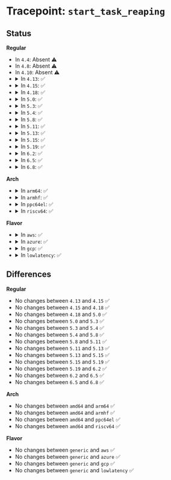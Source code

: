 # Tracepoint: <code>start_task_reaping</code>

## Status
<b>Regular</b>
<ul>
<li>
In <code>4.4</code>: Absent ⚠️
</li>
<li>
In <code>4.8</code>: Absent ⚠️
</li>
<li>
In <code>4.10</code>: Absent ⚠️
</li>
<li>
<details>
<summary>In <code>4.13</code>: ✅</summary>

Event:

```c
struct trace_event_raw_start_task_reaping {
    struct trace_entry ent;
    int pid;
    char __data[0];
};
```
Function:

```c
void trace_event_raw_event_start_task_reaping(void *__data, int pid);
```
</details>
</li>
<li>
<details>
<summary>In <code>4.15</code>: ✅</summary>

Event:

```c
struct trace_event_raw_start_task_reaping {
    struct trace_entry ent;
    int pid;
    char __data[0];
};
```
Function:

```c
void trace_event_raw_event_start_task_reaping(void *__data, int pid);
```
</details>
</li>
<li>
<details>
<summary>In <code>4.18</code>: ✅</summary>

Event:

```c
struct trace_event_raw_start_task_reaping {
    struct trace_entry ent;
    int pid;
    char __data[0];
};
```
Function:

```c
void trace_event_raw_event_start_task_reaping(void *__data, int pid);
```
</details>
</li>
<li>
<details>
<summary>In <code>5.0</code>: ✅</summary>

Event:

```c
struct trace_event_raw_start_task_reaping {
    struct trace_entry ent;
    int pid;
    char __data[0];
};
```
Function:

```c
void trace_event_raw_event_start_task_reaping(void *__data, int pid);
```
</details>
</li>
<li>
<details>
<summary>In <code>5.3</code>: ✅</summary>

Event:

```c
struct trace_event_raw_start_task_reaping {
    struct trace_entry ent;
    int pid;
    char __data[0];
};
```
Function:

```c
void trace_event_raw_event_start_task_reaping(void *__data, int pid);
```
</details>
</li>
<li>
<details>
<summary>In <code>5.4</code>: ✅</summary>

Event:

```c
struct trace_event_raw_start_task_reaping {
    struct trace_entry ent;
    int pid;
    char __data[0];
};
```
Function:

```c
void trace_event_raw_event_start_task_reaping(void *__data, int pid);
```
</details>
</li>
<li>
<details>
<summary>In <code>5.8</code>: ✅</summary>

Event:

```c
struct trace_event_raw_start_task_reaping {
    struct trace_entry ent;
    int pid;
    char __data[0];
};
```
Function:

```c
void trace_event_raw_event_start_task_reaping(void *__data, int pid);
```
</details>
</li>
<li>
<details>
<summary>In <code>5.11</code>: ✅</summary>

Event:

```c
struct trace_event_raw_start_task_reaping {
    struct trace_entry ent;
    int pid;
    char __data[0];
};
```
Function:

```c
void trace_event_raw_event_start_task_reaping(void *__data, int pid);
```
</details>
</li>
<li>
<details>
<summary>In <code>5.13</code>: ✅</summary>

Event:

```c
struct trace_event_raw_start_task_reaping {
    struct trace_entry ent;
    int pid;
    char __data[0];
};
```
Function:

```c
void trace_event_raw_event_start_task_reaping(void *__data, int pid);
```
</details>
</li>
<li>
<details>
<summary>In <code>5.15</code>: ✅</summary>

Event:

```c
struct trace_event_raw_start_task_reaping {
    struct trace_entry ent;
    int pid;
    char __data[0];
};
```
Function:

```c
void trace_event_raw_event_start_task_reaping(void *__data, int pid);
```
</details>
</li>
<li>
<details>
<summary>In <code>5.19</code>: ✅</summary>

Event:

```c
struct trace_event_raw_start_task_reaping {
    struct trace_entry ent;
    int pid;
    char __data[0];
};
```
Function:

```c
void trace_event_raw_event_start_task_reaping(void *__data, int pid);
```
</details>
</li>
<li>
<details>
<summary>In <code>6.2</code>: ✅</summary>

Event:

```c
struct trace_event_raw_start_task_reaping {
    struct trace_entry ent;
    int pid;
    char __data[0];
};
```
Function:

```c
void trace_event_raw_event_start_task_reaping(void *__data, int pid);
```
</details>
</li>
<li>
<details>
<summary>In <code>6.5</code>: ✅</summary>

Event:

```c
struct trace_event_raw_start_task_reaping {
    struct trace_entry ent;
    int pid;
    char __data[0];
};
```
Function:

```c
void trace_event_raw_event_start_task_reaping(void *__data, int pid);
```
</details>
</li>
<li>
<details>
<summary>In <code>6.8</code>: ✅</summary>

Event:

```c
struct trace_event_raw_start_task_reaping {
    struct trace_entry ent;
    int pid;
    char __data[0];
};
```
Function:

```c
void trace_event_raw_event_start_task_reaping(void *__data, int pid);
```
</details>
</li>
</ul>
<b>Arch</b>
<ul>
<li>
<details>
<summary>In <code>arm64</code>: ✅</summary>

Event:

```c
struct trace_event_raw_start_task_reaping {
    struct trace_entry ent;
    int pid;
    char __data[0];
};
```
Function:

```c
void trace_event_raw_event_start_task_reaping(void *__data, int pid);
```
</details>
</li>
<li>
<details>
<summary>In <code>armhf</code>: ✅</summary>

Event:

```c
struct trace_event_raw_start_task_reaping {
    struct trace_entry ent;
    int pid;
    char __data[0];
};
```
Function:

```c
void trace_event_raw_event_start_task_reaping(void *__data, int pid);
```
</details>
</li>
<li>
<details>
<summary>In <code>ppc64el</code>: ✅</summary>

Event:

```c
struct trace_event_raw_start_task_reaping {
    struct trace_entry ent;
    int pid;
    char __data[0];
};
```
Function:

```c
void trace_event_raw_event_start_task_reaping(void *__data, int pid);
```
</details>
</li>
<li>
<details>
<summary>In <code>riscv64</code>: ✅</summary>

Event:

```c
struct trace_event_raw_start_task_reaping {
    struct trace_entry ent;
    int pid;
    char __data[0];
};
```
Function:

```c
void trace_event_raw_event_start_task_reaping(void *__data, int pid);
```
</details>
</li>
</ul>
<b>Flavor</b>
<ul>
<li>
<details>
<summary>In <code>aws</code>: ✅</summary>

Event:

```c
struct trace_event_raw_start_task_reaping {
    struct trace_entry ent;
    int pid;
    char __data[0];
};
```
Function:

```c
void trace_event_raw_event_start_task_reaping(void *__data, int pid);
```
</details>
</li>
<li>
<details>
<summary>In <code>azure</code>: ✅</summary>

Event:

```c
struct trace_event_raw_start_task_reaping {
    struct trace_entry ent;
    int pid;
    char __data[0];
};
```
Function:

```c
void trace_event_raw_event_start_task_reaping(void *__data, int pid);
```
</details>
</li>
<li>
<details>
<summary>In <code>gcp</code>: ✅</summary>

Event:

```c
struct trace_event_raw_start_task_reaping {
    struct trace_entry ent;
    int pid;
    char __data[0];
};
```
Function:

```c
void trace_event_raw_event_start_task_reaping(void *__data, int pid);
```
</details>
</li>
<li>
<details>
<summary>In <code>lowlatency</code>: ✅</summary>

Event:

```c
struct trace_event_raw_start_task_reaping {
    struct trace_entry ent;
    int pid;
    char __data[0];
};
```
Function:

```c
void trace_event_raw_event_start_task_reaping(void *__data, int pid);
```
</details>
</li>
</ul>

## Differences
<b>Regular</b>
<ul>
<li>
No changes between <code>4.13</code> and <code>4.15</code> ✅
</li>
<li>
No changes between <code>4.15</code> and <code>4.18</code> ✅
</li>
<li>
No changes between <code>4.18</code> and <code>5.0</code> ✅
</li>
<li>
No changes between <code>5.0</code> and <code>5.3</code> ✅
</li>
<li>
No changes between <code>5.3</code> and <code>5.4</code> ✅
</li>
<li>
No changes between <code>5.4</code> and <code>5.8</code> ✅
</li>
<li>
No changes between <code>5.8</code> and <code>5.11</code> ✅
</li>
<li>
No changes between <code>5.11</code> and <code>5.13</code> ✅
</li>
<li>
No changes between <code>5.13</code> and <code>5.15</code> ✅
</li>
<li>
No changes between <code>5.15</code> and <code>5.19</code> ✅
</li>
<li>
No changes between <code>5.19</code> and <code>6.2</code> ✅
</li>
<li>
No changes between <code>6.2</code> and <code>6.5</code> ✅
</li>
<li>
No changes between <code>6.5</code> and <code>6.8</code> ✅
</li>
</ul>
<b>Arch</b>
<ul>
<li>
No changes between <code>amd64</code> and <code>arm64</code> ✅
</li>
<li>
No changes between <code>amd64</code> and <code>armhf</code> ✅
</li>
<li>
No changes between <code>amd64</code> and <code>ppc64el</code> ✅
</li>
<li>
No changes between <code>amd64</code> and <code>riscv64</code> ✅
</li>
</ul>
<b>Flavor</b>
<ul>
<li>
No changes between <code>generic</code> and <code>aws</code> ✅
</li>
<li>
No changes between <code>generic</code> and <code>azure</code> ✅
</li>
<li>
No changes between <code>generic</code> and <code>gcp</code> ✅
</li>
<li>
No changes between <code>generic</code> and <code>lowlatency</code> ✅
</li>
</ul>
